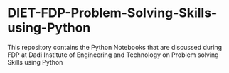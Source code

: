 # DIET-FDP-Problem-Solving-Skills-using-Python
This repository contains the Python Notebooks that are discussed during FDP at Dadi Institute of Engineering and Technology on Problem solving Skills using Python
